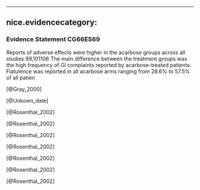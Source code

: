 
---
nice.evidencecategory: 
---

### Evidence Statement CG66ES69
Reports of adverse effects were higher in the acarbose groups across all studies.99,101106 The
main difference between the treatment groups was the high frequency of GI complaints
reported by acarbose-treated patients. Flatulence was reported in all acarbose arms ranging
from 28.6% to 57.5% of all patien

[@Gray_2000]

[@Unkown_date]

[@Rosenthal_2002]

[@Rosenthal_2002]

[@Rosenthal_2002]

[@Rosenthal_2002]

[@Rosenthal_2002]

[@Rosenthal_2002]

[@Rosenthal_2002]

